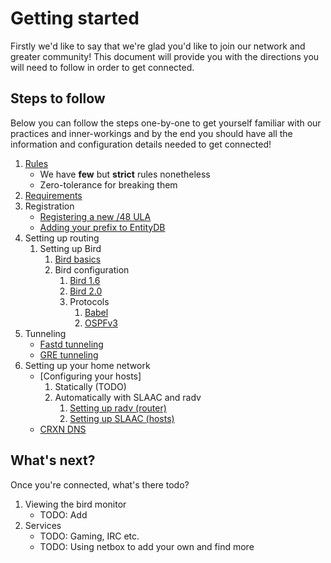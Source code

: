 Getting started
===============

Firstly we'd like to say that we're glad you'd like to join our network and
greater community! This document will provide you with the directions you
will need to follow in order to get connected.

## Steps to follow

Below you can follow the steps one-by-one to get yourself familiar with our
practices and inner-workings and by the end you should have all the information
and configuration details needed to get connected!

1. [Rules](rules.md)
	* We have **few** but **strict** rules nonetheless
	* Zero-tolerance for breaking them
2. [Requirements](requirements.md)
3. Registration
	* [Registering a new /48 ULA](registration/register_ula.md)
	* [Adding your prefix to EntityDB](registration/entitydb.md)
4. Setting up routing
	1. Setting up Bird
		1. [Bird basics](routing/bird/bird_basics.md)
		2. Bird configuration
			1. [Bird 1.6](routing/bird/bird1.6.md)
			2. [Bird 2.0](routing/bird/bird2.md)
			3. Protocols
				1. [Babel](routing/bird/bird_babel.md)
				2. [OSPFv3](routing/bird/bird_ospfv3.md)
5. Tunneling
	* [Fastd tunneling](tunneling/fastd.md)
	* [GRE tunneling](tunneling/gre.md)
6. Setting up your home network
	* [Configuring your hosts]
		1. Statically (TODO)
		2. Automatically with SLAAC and radv
			1. [Setting up radv (router)](radv.md)
			2. [Setting up SLAAC (hosts)](slaac/slaac.md)
	* [CRXN DNS](dns/dns.md)

## What's next?

Once you're connected, what's there todo?

1. Viewing the bird monitor
	* TODO: Add
2. Services
	* TODO: Gaming, IRC etc.
	* TODO: Using netbox to add your own and find more